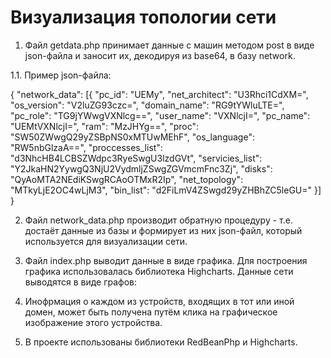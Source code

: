# Визуализация топологии сети

1. Файл getdata.php принимает данные с машин методом post в виде json-файла и 
заносит их, декодируя из base64, в базу network.

1.1. Пример json-файла:

{
    "network_data": [{
        "pc_id": "UEMy",
        "net_architect": "U3Rhci1CdXM=",
        "os_version": "V2luZG93czc=",
        "domain_name": "RG9tYWluLTE=",
        "pc_role": "TG9jYWwgVXNlcg==",
        "user_name": "VXNlcjI=",
        "pc_name": "UEMtVXNlcjI=",
        "ram": "MzJHYg==",
        "proc": "SW50ZWwgQ29yZSBpNS0xMTUwMEhF",
        "os_language": "RW5nbGlzaA==",
        "proccesses_list": "d3NhcHB4LCBSZWdpc3RyeSwgU3lzdGVt",
        "servicies_list": "Y2JkaHN2YywgQ3NjU2VydmljZSwgZGVmcmFnc3Zj",
        "disks": "QyAoMTA2NEdiKSwgRCAoOTMxR2Ip",
        "net_topology": "MTkyLjE2OC4wLjM3",
        "bin_list": "d2FiLmV4ZSwgd29yZHBhZC5leGU="
    }]
}

2. Файл network_data.php производит обратную процедуру - т.е. достаёт данные из базы
и формирует из них json-файл, который используется для визуализации сети.

3. Файл index.php выводит данные в виде графика. Для построения графика 
использовалась библиотека Highcharts. Данные сети выводятся в виде графов:



4. Инофрмация о каждом из устройств, входящих в тот или иной домен, может быть 
получена путём клика на графическое изображение этого устройства.

5. В проекте использованы библиотеки RedBeanPhp и Highcharts.
